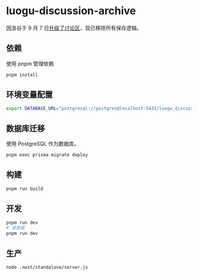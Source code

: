 # luogu-discussion-archive

因洛谷于 9 月 7 日[升级了讨论区](https://www.luogu.com.cn/discuss/680426)，现已移除所有保存逻辑。

## 依赖

使用 pnpm 管理依赖

```bash
pnpm install
```

## 环境变量配置

```bash
export DATABASE_URL="postgresql://postgres@localhost:5432/luogu_discussion_archive?schema=public" # PostgreSQL 数据库地址，参见：https://pris.ly/d/postgres-connector
```

## 数据库迁移

使用 PostgreSQL 作为数据库。

```bash
pnpm exec prisma migrate deploy
```

## 构建

```bash
pnpm run build
```

## 开发

```bash
pnpm run dev
# 或直接
pnpm run dev
```

## 生产

```bash
node .next/standalone/server.js
```
